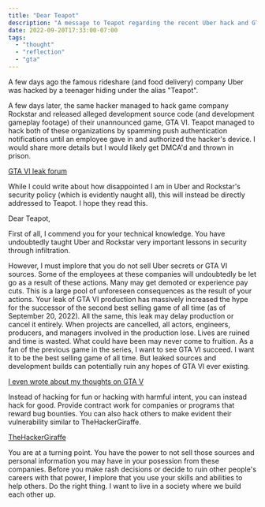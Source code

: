 ```yaml
---
title: "Dear Teapot"
description: "A message to Teapot regarding the recent Uber hack and GTA VI Rockstar leak."
date: 2022-09-20T17:33:00-07:00
tags:
  - "thought"
  - "reflection"
  - "gta"
---
```


A few days ago the famous rideshare (and food delivery) company Uber was hacked by a teenager hiding under the alias "Teapot".

A few days later, the same hacker managed to hack game company Rockstar and released alleged development source code (and development gameplay footage) of their unannounced game, GTA VI. Teapot managed to hack both of these organizations by spamming push authentication notifications until an employee gave in and authorized the hacker's device. I would share more details but I would likely get DMCA'd and thrown in prison.

[GTA VI leak forum](https://gtaforums.com/topic/985481-gta-6-americas-leak-90-mp4-footagevideos/#comments)

While I could write about how disappointed I am in Uber and Rockstar's security policy (which is evidently naught all), this will instead be directly addressed to Teapot. I hope they read this.

Dear Teapot,

First of all, I commend you for your technical knowledge. You have undoubtedly taught Uber and Rockstar very important lessons in security through infiltration.

However, I must implore that you do not sell Uber secrets or GTA VI sources. Some of the employees at these companies will undoubtedly be let go as a result of these actions. Many may get demoted or experience pay cuts. This is a large pool of unforeseen consequences as the result of your actions. Your leak of GTA VI production has massively increased the hype for the successor of the second best selling game of all time (as of September 20, 2022). All the same, this leak may delay production or cancel it entirely. When projects are cancelled, all actors, engineers, producers, and managers involved in the production lose. Lives are ruined and time is wasted. What could have been may never come to fruition. As a fan of the previous game in the series, I want to see GTA VI succeed. I want it to be the best selling game of all time. But leaked sources and development builds can potentially ruin any hopes of GTA VI ever existing.

[I even wrote about my thoughts on GTA V](/thoughts/20/07/grand-theft-auto-v-2013)

Instead of hacking for fun or hacking with harmful intent, you can instead hack for good. Provide contract work for companies or programs that reward bug bounties. You can also hack others to make evident their vulnerability similar to TheHackerGiraffe.

[TheHackerGiraffe](https://twitter.com/0xGiraffe)

You are at a turning point. You have the power to not sell those sources and personal information you may have in your posession from these companies. Before you make rash decisions or decide to ruin other people's careers with that power, I implore that you use your skills and abilities to help others. Do the right thing. I want to live in a society where we build each other up.
